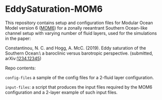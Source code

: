 # EddySaturation-MOM6

This repository contains setup and configuration files for Modular Ocean Model version 6 ([MOM6](http://github.com/NOAA-GFDL/MOM6)) for a zonally reeantrant Southern Ocean-like channel setup with varying number of fluid layers, used for the simulations in the paper:

Constantinou, N. C. and Hogg, A. McC. (2019). Eddy saturation of the Southern Ocean:\\ a baroclinic versus barotropic perspective. (submitted, arXiv:[1234.12345][arXiv:1234.12345])


Repo contents:

`config-files` a sample of the config files for a 2-fluid layer configuration.

`input-files`: a script that produces the input files required by the MOM6 configuration and a 2-layer example of such input files.




[arXiv:1234.12345]: http://arxiv.org/abs/1234.12345
